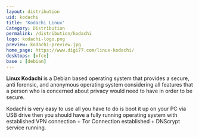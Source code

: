 ```yaml
---
layout: distribution
uid: kodachi
title: 'Kodachi Linux'
Category: Distribution
permalink: /distribution/kodachi
logo: kodachi-logo.png
preview: kodachi-preview.jpg
home_page: https://www.digi77.com/linux-kodachi/
desktops: [xfce]
base : [debian]
---
```


**Linux Kodachi** is a Debian based operating system that provides a secure, anti forensic,
and anonymous operating system considering all features that a person who is concerned about privacy
would need to have in order to be secure.

Kodachi is very easy to use all you have to do is boot it up on your PC via USB drive then you should 
have a fully running operating system with established VPN connection + Tor Connection established + 
DNScrypt service running. 